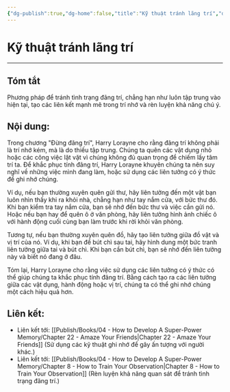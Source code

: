 ```yaml
---
{"dg-publish":true,"dg-home":false,"title":"Kỹ thuật tránh lãng trí","date":"2024-08-31","tags":["#sach","#memory","#How_to_Develop_A_Super_Power_Memory"],"Chương":"Chương21","dg-path":"Books/04 - How to Develop A Super-Power Memory/Chapter 21 - Avoiding Absent-mindedness.md","permalink":"/books/04-how-to-develop-a-super-power-memory/chapter-21-avoiding-absent-mindedness/","dgPassFrontmatter":true,"updated":"2025-02-23T08:12:59.003+07:00"}
---
```


# Kỹ thuật tránh lãng trí
---
## Tóm tắt
Phương pháp để tránh tình trạng đãng trí, chẳng hạn như luôn tập trung vào hiện tại, tạo các liên kết mạnh mẽ trong trí nhớ và rèn luyện khả năng chú ý.

## Nội dung:
Trong chương "Đừng đãng trí", Harry Lorayne cho rằng đãng trí không phải là trí nhớ kém, mà là do thiếu tập trung. Chúng ta quên các vật dụng nhỏ hoặc các công việc lặt vặt vì chúng không đủ quan trọng để chiếm lấy tâm trí ta. Để khắc phục tính đãng trí, Harry Lorayne khuyên chúng ta nên suy nghĩ về những việc mình đang làm, hoặc sử dụng các liên tưởng có ý thức để ghi nhớ chúng.

Ví dụ, nếu bạn thường xuyên quên gửi thư, hãy liên tưởng đến một vật bạn luôn nhìn thấy khi ra khỏi nhà, chẳng hạn như tay nắm cửa, với bức thư đó. Khi bạn kiểm tra tay nắm cửa, bạn sẽ nhớ đến bức thư và việc cần gửi nó. Hoặc nếu bạn hay để quên ô ở văn phòng, hãy liên tưởng hình ảnh chiếc ô với hành động cuối cùng bạn làm trước khi rời khỏi văn phòng.

Tương tự, nếu bạn thường xuyên quên đồ, hãy tạo liên tưởng giữa đồ vật và vị trí của nó. Ví dụ, khi bạn để bút chì sau tai, hãy hình dung một bức tranh liên tưởng giữa tai và bút chì. Khi bạn cần bút chì, bạn sẽ nhớ đến liên tưởng này và biết nó đang ở đâu.

Tóm lại, Harry Lorayne cho rằng việc sử dụng các liên tưởng có ý thức có thể giúp chúng ta khắc phục tính đãng trí. Bằng cách tạo ra các liên tưởng giữa các vật dụng, hành động hoặc vị trí, chúng ta có thể ghi nhớ chúng một cách hiệu quả hơn.

## **Liên kết**:
- Liên kết tới: [[Publish/Books/04 - How to Develop A Super-Power Memory/Chapter 22 - Amaze Your Friends\|Chapter 22 - Amaze Your Friends]] (Sử dụng các kỹ thuật ghi nhớ để gây ấn tượng với người khác.)
- Liên kết tới: [[Publish/Books/04 - How to Develop A Super-Power Memory/Chapter 8 - How to Train Your Observation\|Chapter 8 - How to Train Your Observation]] (Rèn luyện khả năng quan sát để tránh tình trạng đãng trí.)